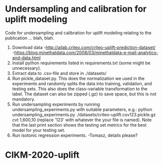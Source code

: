 # Undersampling and calibration for uplift modeling
Code for undersampling and calibration for uplift
modeling relating to the publication ... blah, blah.

1. Download data
-http://ailab.criteo.com/criteo-uplift-prediction-dataset/
-https://blog.minethatdata.com/2008/03/minethatdata-e-mail-analytics-and-data.html
2. Install python requirements listed in requirements.txt (some might be unnecessary).
3. Extract data to .csv-file and store in ./datasets/
4. Run pickle_dataset.py. This does the normalization we used in the experiments and
   randomly splits the data into training, validation, and testing sets. This also
   does the class-variable transformation to the label.
   The dataset can also be zipped (.gz) to save space, but this is not mandatory.
5. Run undersampling experiments by running undersampling_experiments.py with suitable
   parameters, e.g.:
   python undersampling_experiments.py ./datasets/criteo-uplift.csv123.pickle.gz cvt 1,600,10
    (replace '123' with whatever the your file is named).
    Note that the last print section shows the testing set metrics for the best model
    for your testing set.
6. Run isotonic regression experiments.
   -Tomasz, details please?

# CIKM-2020-uplift
